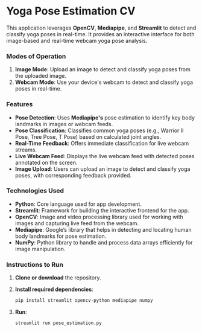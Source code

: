 # Yoga Pose Estimation CV

This application leverages **OpenCV**, **Mediapipe**, and **Streamlit** to detect and classify yoga poses in real-time. It provides an interactive interface for both image-based and real-time webcam yoga pose analysis.

### Modes of Operation

1. **Image Mode**: Upload an image to detect and classify yoga poses from the uploaded image.
2. **Webcam Mode**: Use your device's webcam to detect and classify yoga poses in real-time.

### Features

- **Pose Detection**: Uses **Mediapipe's** pose estimation to identify key body landmarks in images or webcam feeds.
- **Pose Classification**: Classifies common yoga poses (e.g., Warrior II Pose, Tree Pose, T Pose) based on calculated joint angles.
- **Real-Time Feedback**: Offers immediate classification for live webcam streams.
- **Live Webcam Feed**: Displays the live webcam feed with detected poses annotated on the screen.
- **Image Upload**: Users can upload an image to detect and classify yoga poses, with corresponding feedback provided.

### Technologies Used

- **Python**: Core language used for app development.
- **Streamlit**: Framework for building the interactive frontend for the app.
- **OpenCV**: Image and video processing library used for working with images and capturing live feed from the webcam.
- **Mediapipe**: Google’s library that helps in detecting and locating human body landmarks for pose estimation.
- **NumPy**: Python library to handle and process data arrays efficiently for image manipulation.

### Instructions to Run

1. **Clone or download** the repository.

2. **Install required dependencies**:
   ```bash
   pip install streamlit opencv-python mediapipe numpy
3. **Run**:
   ```bash
   streamlit run pose_estimation.py


